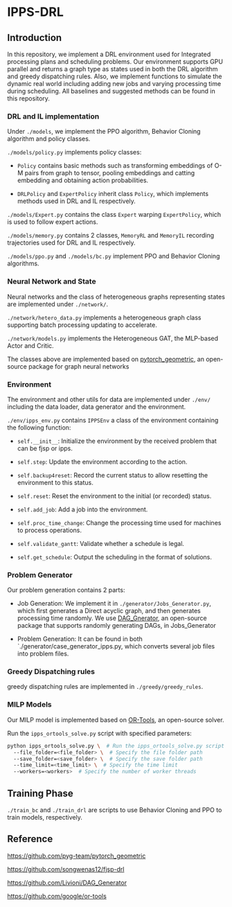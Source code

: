 # IPPS-DRL

## Introduction

In this repository, we implement a DRL environment used for Integrated processing plans and scheduling problems. Our environment supports GPU parallel and returns a graph type as states used in both the DRL algorithm and greedy dispatching rules. Also, we implement functions to simulate the dynamic real world including adding new jobs and varying processing time during scheduling. All baselines and suggested methods can be found in this repository.

### DRL and IL implementation

Under `./models`, we implement the PPO algorithm, Behavior Cloning algorithm and policy classes.

`./models/policy.py` implements policy classes:

- `Policy` contains basic methods such as transforming embeddings of O-M pairs from graph to tensor, pooling embeddings and catting embedding and obtaining action probabilities.
  
- `DRLPolicy` and `ExpertPolicy` inherit class `Policy`, which implements methods used in DRL and IL respectively.

`./models/Expert.py` contains the class `Expert` warping `ExpertPolicy`, which is used to follow expert actions.

`./models/memory.py` contains 2 classes, `MemoryRL` and `MemoryIL` recording trajectories used for DRL and IL respectively.

`./models/ppo.py` and `./models/bc.py` implement PPO and Behavior Cloning algorithms.

### Neural Network and State

Neural networks and the class of heterogeneous graphs representing states are implemented under `./network/`.

`./network/hetero_data.py` implements a heterogeneous graph class supporting batch processing updating to accelerate.

`./network/models.py` implements the Heterogeneous GAT, the MLP-based Actor and Critic.

The classes above are implemented based on [pytorch_geometric]([PyG](https://github.com/pyg-team/pytorch_geometric)), an open-source package for graph neural networks

### Environment

The environment and other utils for data are implemented under `./env/` including the data loader, data generator and the environment.

`./env/ipps_env.py` contains `IPPSEnv` a class of the environment containing the following function:

- `self.__init__`: Initialize the environment by the received problem that can be fjsp or ipps.

- `self.step`: Update the environment according to the action.

- `self.backup4reset`: Record the current status to allow resetting the environment to this status.

- `self.reset`: Reset the environment to the initial (or recorded) status.

- `self.add_job`: Add a job into the environment.

- `self.proc_time_change`: Change the processing time used for machines to process operations.

- `self.validate_gantt`: Validate whether a schedule is legal.

- `self.get_schedule`: Output the scheduling in the format of solutions.

### Problem Generator

Our problem generation contains 2 parts:

- Job Generation: We implement it in `./generator/Jobs_Generator.py`, which first generates a Direct acyclic graph, and then generates processing time randomly. We use [DAG_Gnerator](https://github.com/Livioni/DAG_Generator), an open-source package that supports randomly generating DAGs, in Jobs_Generator
  
- Problem Generation: It can be found in both `./generator/case_generator_ipps.py, which converts several job files into problem files.

### Greedy Dispatching rules

greedy dispatching rules are implemented in `./greedy/greedy_rules`.

### MILP Models

Our MILP model is implemented based on [OR-Tools](https://github.com/google/or-tools), an open-source solver.

Run the `ipps_ortools_solve.py` script with specified parameters:

```bash
python ipps_ortools_solve.py \  # Run the ipps_ortools_solve.py script
  --file_folder=<file_folder> \  # Specify the file folder path
  --save_folder=<save_folder> \  # Specify the save folder path
  --time_limit=<time_limit> \  # Specify the time limit
  --workers=<workers>  # Specify the number of worker threads
```

## Training Phase

`./train_bc` and `./train_drl` are scripts to use Behavior Cloning and PPO to train models, respectively.

## Reference

https://github.com/pyg-team/pytorch_geometric

https://github.com/songwenas12/fjsp-drl

https://github.com/Livioni/DAG_Generator

https://github.com/google/or-tools